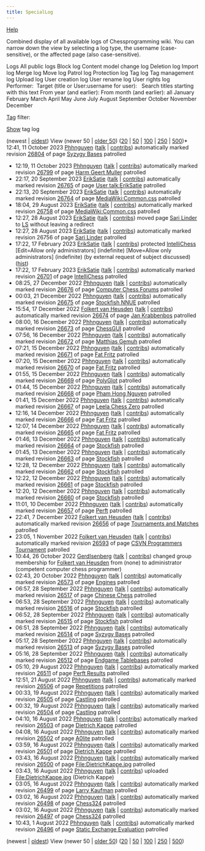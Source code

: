 ```yaml
---
title: SpecialLog
---
```

[Help](/www.mediawiki.org/wiki/Special:MyLanguage/Help:Log)








Combined display of all available logs of Chessprogramming wiki.
You can narrow down the view by selecting a log type, the username (case-sensitive), or the affected page (also case-sensitive).



Logs
All public logs
Block log
Content model change log
Deletion log
Import log
Merge log
Move log
Patrol log
Protection log
Tag log
Tag management log
Upload log
User creation log
User rename log
User rights log
Performer: 
Target (title or User:username for user): 
 Search titles starting with this text
From year (and earlier):  From month (and earlier): all
January
February
March
April
May
June
July
August
September
October
November
December

[Tag](Special:Tags "Special:Tags") filter: 

[Show](index.php?title=Special:Log&hide_tag_log=0 "Special:Log") tag log




(newest | [oldest](index.php?title=Special:Log&dir=prev&type=&user= "Special:Log")) View (newer 50 | [older 50](index.php?title=Special:Log&offset=20220801084304&type=&user= "Special:Log")) ([20](index.php?title=Special:Log&offset=&limit=20&type=&user= "Special:Log") | [50](index.php?title=Special:Log&offset=&limit=50&type=&user= "Special:Log") | [100](index.php?title=Special:Log&offset=&limit=100&type=&user= "Special:Log") | [250](index.php?title=Special:Log&offset=&limit=250&type=&user= "Special:Log") | [500](index.php?title=Special:Log&offset=&limit=500&type=&user= "Special:Log"))* 12:41, 11 October 2023 [Phhnguyen](User:Phhnguyen "User:Phhnguyen") ([talk](User_talk:Phhnguyen "User talk:Phhnguyen") | [contribs](Special:Contributions/Phhnguyen "Special:Contributions/Phhnguyen")) automatically marked revision [26804](index.php?title=Syzygy_Bases&oldid=26804&diff=prev "Syzygy Bases") of page [Syzygy Bases](Syzygy_Bases "Syzygy Bases") patrolled
* 12:19, 11 October 2023 [Phhnguyen](User:Phhnguyen "User:Phhnguyen") ([talk](User_talk:Phhnguyen "User talk:Phhnguyen") | [contribs](Special:Contributions/Phhnguyen "Special:Contributions/Phhnguyen")) automatically marked revision [26799](index.php?title=Harm_Geert_Muller&oldid=26799&diff=prev "Harm Geert Muller") of page [Harm Geert Muller](Harm_Geert_Muller "Harm Geert Muller") patrolled
* 22:17, 20 September 2023 [ErikSatie](User:ErikSatie "User:ErikSatie") ([talk](User_talk:ErikSatie "User talk:ErikSatie") | [contribs](Special:Contributions/ErikSatie "Special:Contributions/ErikSatie")) automatically marked revision [26765](index.php?title=User_talk:ErikSatie&oldid=26765&diff=prev "User talk:ErikSatie") of page [User talk:ErikSatie](User_talk:ErikSatie "User talk:ErikSatie") patrolled
* 22:13, 20 September 2023 [ErikSatie](User:ErikSatie "User:ErikSatie") ([talk](User_talk:ErikSatie "User talk:ErikSatie") | [contribs](Special:Contributions/ErikSatie "Special:Contributions/ErikSatie")) automatically marked revision [26764](index.php?title=MediaWiki:Common.css&oldid=26764&diff=prev "MediaWiki:Common.css") of page [MediaWiki:Common.css](MediaWiki:Common.css "MediaWiki:Common.css") patrolled
* 18:04, 29 August 2023 [ErikSatie](User:ErikSatie "User:ErikSatie") ([talk](User_talk:ErikSatie "User talk:ErikSatie") | [contribs](Special:Contributions/ErikSatie "Special:Contributions/ErikSatie")) automatically marked revision [26758](index.php?title=MediaWiki:Common.css&oldid=26758&diff=prev "MediaWiki:Common.css") of page [MediaWiki:Common.css](MediaWiki:Common.css "MediaWiki:Common.css") patrolled
* 12:27, 28 August 2023 [ErikSatie](User:ErikSatie "User:ErikSatie") ([talk](User_talk:ErikSatie "User talk:ErikSatie") | [contribs](Special:Contributions/ErikSatie "Special:Contributions/ErikSatie")) moved page [Sari Linder](index.php?title=Sari_Linder&redirect=no&action=edit&redlink=1 "Sari Linder (page does not exist)") to [LS](LS "LS") without leaving a redirect
* 12:27, 28 August 2023 [ErikSatie](User:ErikSatie "User:ErikSatie") ([talk](User_talk:ErikSatie "User talk:ErikSatie") | [contribs](Special:Contributions/ErikSatie "Special:Contributions/ErikSatie")) automatically marked revision 26756 of page [Sari Linder](index.php?title=Sari_Linder&action=edit&redlink=1 "Sari Linder (page does not exist)") patrolled
* 17:22, 17 February 2023 [ErikSatie](User:ErikSatie "User:ErikSatie") ([talk](User_talk:ErikSatie "User talk:ErikSatie") | [contribs](Special:Contributions/ErikSatie "Special:Contributions/ErikSatie")) protected [IntelliChess](IntelliChess "IntelliChess") [Edit=Allow only administrators] (indefinite) [Move=Allow only administrators] (indefinite) (by external request of subject discussed) ([hist](index.php?title=IntelliChess&action=history&offset=20230217152220 "IntelliChess"))
* 17:22, 17 February 2023 [ErikSatie](User:ErikSatie "User:ErikSatie") ([talk](User_talk:ErikSatie "User talk:ErikSatie") | [contribs](Special:Contributions/ErikSatie "Special:Contributions/ErikSatie")) automatically marked revision [26701](index.php?title=IntelliChess&oldid=26701&diff=prev "IntelliChess") of page [IntelliChess](IntelliChess "IntelliChess") patrolled
* 08:25, 27 December 2022 [Phhnguyen](User:Phhnguyen "User:Phhnguyen") ([talk](User_talk:Phhnguyen "User talk:Phhnguyen") | [contribs](Special:Contributions/Phhnguyen "Special:Contributions/Phhnguyen")) automatically marked revision [26676](index.php?title=Computer_Chess_Forums&oldid=26676&diff=prev "Computer Chess Forums") of page [Computer Chess Forums](Computer_Chess_Forums "Computer Chess Forums") patrolled
* 00:03, 21 December 2022 [Phhnguyen](User:Phhnguyen "User:Phhnguyen") ([talk](User_talk:Phhnguyen "User talk:Phhnguyen") | [contribs](Special:Contributions/Phhnguyen "Special:Contributions/Phhnguyen")) automatically marked revision [26675](index.php?title=Stockfish_NNUE&oldid=26675&diff=prev "Stockfish NNUE") of page [Stockfish NNUE](Stockfish_NNUE "Stockfish NNUE") patrolled
* 15:54, 17 December 2022 [Folkert van Heusden](User:Folkert_van_Heusden "User:Folkert van Heusden") ([talk](User_talk:Folkert_van_Heusden "User talk:Folkert van Heusden") | [contribs](Special:Contributions/Folkert_van_Heusden "Special:Contributions/Folkert van Heusden")) automatically marked revision [26674](index.php?title=Jan_Krabbenbos&oldid=26674&diff=prev "Jan Krabbenbos") of page [Jan Krabbenbos](Jan_Krabbenbos "Jan Krabbenbos") patrolled
* 08:00, 16 December 2022 [Phhnguyen](User:Phhnguyen "User:Phhnguyen") ([talk](User_talk:Phhnguyen "User talk:Phhnguyen") | [contribs](Special:Contributions/Phhnguyen "Special:Contributions/Phhnguyen")) automatically marked revision [26673](index.php?title=ChessGUI&oldid=26673&diff=prev "ChessGUI") of page [ChessGUI](ChessGUI "ChessGUI") patrolled
* 07:56, 16 December 2022 [Phhnguyen](User:Phhnguyen "User:Phhnguyen") ([talk](User_talk:Phhnguyen "User talk:Phhnguyen") | [contribs](Special:Contributions/Phhnguyen "Special:Contributions/Phhnguyen")) automatically marked revision [26672](index.php?title=Matthias_Gemuh&oldid=26672&diff=prev "Matthias Gemuh") of page [Matthias Gemuh](Matthias_Gemuh "Matthias Gemuh") patrolled
* 07:21, 15 December 2022 [Phhnguyen](User:Phhnguyen "User:Phhnguyen") ([talk](User_talk:Phhnguyen "User talk:Phhnguyen") | [contribs](Special:Contributions/Phhnguyen "Special:Contributions/Phhnguyen")) automatically marked revision [26671](index.php?title=Fat_Fritz&oldid=26671&diff=prev "Fat Fritz") of page [Fat Fritz](Fat_Fritz "Fat Fritz") patrolled
* 07:20, 15 December 2022 [Phhnguyen](User:Phhnguyen "User:Phhnguyen") ([talk](User_talk:Phhnguyen "User talk:Phhnguyen") | [contribs](Special:Contributions/Phhnguyen "Special:Contributions/Phhnguyen")) automatically marked revision [26670](index.php?title=Fat_Fritz&oldid=26670&diff=prev "Fat Fritz") of page [Fat Fritz](Fat_Fritz "Fat Fritz") patrolled
* 01:55, 15 December 2022 [Phhnguyen](User:Phhnguyen "User:Phhnguyen") ([talk](User_talk:Phhnguyen "User talk:Phhnguyen") | [contribs](Special:Contributions/Phhnguyen "Special:Contributions/Phhnguyen")) automatically marked revision [26669](index.php?title=PolyGlot&oldid=26669&diff=prev "PolyGlot") of page [PolyGlot](PolyGlot "PolyGlot") patrolled
* 01:44, 15 December 2022 [Phhnguyen](User:Phhnguyen "User:Phhnguyen") ([talk](User_talk:Phhnguyen "User talk:Phhnguyen") | [contribs](Special:Contributions/Phhnguyen "Special:Contributions/Phhnguyen")) automatically marked revision [26668](index.php?title=Pham_Hong_Nguyen&oldid=26668&diff=prev "Pham Hong Nguyen") of page [Pham Hong Nguyen](Pham_Hong_Nguyen "Pham Hong Nguyen") patrolled
* 01:41, 15 December 2022 [Phhnguyen](User:Phhnguyen "User:Phhnguyen") ([talk](User_talk:Phhnguyen "User talk:Phhnguyen") | [contribs](Special:Contributions/Phhnguyen "Special:Contributions/Phhnguyen")) automatically marked revision [26667](index.php?title=Leela_Chess_Zero&oldid=26667&diff=prev "Leela Chess Zero") of page [Leela Chess Zero](Leela_Chess_Zero "Leela Chess Zero") patrolled
* 12:16, 14 December 2022 [Phhnguyen](User:Phhnguyen "User:Phhnguyen") ([talk](User_talk:Phhnguyen "User talk:Phhnguyen") | [contribs](Special:Contributions/Phhnguyen "Special:Contributions/Phhnguyen")) automatically marked revision [26666](index.php?title=Fat_Fritz&oldid=26666&diff=prev "Fat Fritz") of page [Fat Fritz](Fat_Fritz "Fat Fritz") patrolled
* 12:07, 14 December 2022 [Phhnguyen](User:Phhnguyen "User:Phhnguyen") ([talk](User_talk:Phhnguyen "User talk:Phhnguyen") | [contribs](Special:Contributions/Phhnguyen "Special:Contributions/Phhnguyen")) automatically marked revision [26665](index.php?title=Fat_Fritz&oldid=26665&diff=prev "Fat Fritz") of page [Fat Fritz](Fat_Fritz "Fat Fritz") patrolled
* 01:46, 13 December 2022 [Phhnguyen](User:Phhnguyen "User:Phhnguyen") ([talk](User_talk:Phhnguyen "User talk:Phhnguyen") | [contribs](Special:Contributions/Phhnguyen "Special:Contributions/Phhnguyen")) automatically marked revision [26664](index.php?title=Stockfish&oldid=26664&diff=prev "Stockfish") of page [Stockfish](Stockfish "Stockfish") patrolled
* 01:45, 13 December 2022 [Phhnguyen](User:Phhnguyen "User:Phhnguyen") ([talk](User_talk:Phhnguyen "User talk:Phhnguyen") | [contribs](Special:Contributions/Phhnguyen "Special:Contributions/Phhnguyen")) automatically marked revision [26663](index.php?title=Stockfish&oldid=26663&diff=prev "Stockfish") of page [Stockfish](Stockfish "Stockfish") patrolled
* 12:28, 12 December 2022 [Phhnguyen](User:Phhnguyen "User:Phhnguyen") ([talk](User_talk:Phhnguyen "User talk:Phhnguyen") | [contribs](Special:Contributions/Phhnguyen "Special:Contributions/Phhnguyen")) automatically marked revision [26662](index.php?title=Stockfish&oldid=26662&diff=prev "Stockfish") of page [Stockfish](Stockfish "Stockfish") patrolled
* 12:22, 12 December 2022 [Phhnguyen](User:Phhnguyen "User:Phhnguyen") ([talk](User_talk:Phhnguyen "User talk:Phhnguyen") | [contribs](Special:Contributions/Phhnguyen "Special:Contributions/Phhnguyen")) automatically marked revision [26661](index.php?title=Stockfish&oldid=26661&diff=prev "Stockfish") of page [Stockfish](Stockfish "Stockfish") patrolled
* 12:20, 12 December 2022 [Phhnguyen](User:Phhnguyen "User:Phhnguyen") ([talk](User_talk:Phhnguyen "User talk:Phhnguyen") | [contribs](Special:Contributions/Phhnguyen "Special:Contributions/Phhnguyen")) automatically marked revision [26660](index.php?title=Stockfish&oldid=26660&diff=prev "Stockfish") of page [Stockfish](Stockfish "Stockfish") patrolled
* 11:01, 10 December 2022 [Phhnguyen](User:Phhnguyen "User:Phhnguyen") ([talk](User_talk:Phhnguyen "User talk:Phhnguyen") | [contribs](Special:Contributions/Phhnguyen "Special:Contributions/Phhnguyen")) automatically marked revision [26657](index.php?title=Perft&oldid=26657&diff=prev "Perft") of page [Perft](Perft "Perft") patrolled
* 22:41, 7 December 2022 [Folkert van Heusden](User:Folkert_van_Heusden "User:Folkert van Heusden") ([talk](User_talk:Folkert_van_Heusden "User talk:Folkert van Heusden") | [contribs](Special:Contributions/Folkert_van_Heusden "Special:Contributions/Folkert van Heusden")) automatically marked revision [26656](index.php?title=Tournaments_and_Matches&oldid=26656&diff=prev "Tournaments and Matches") of page [Tournaments and Matches](Tournaments_and_Matches "Tournaments and Matches") patrolled
* 23:05, 1 November 2022 [Folkert van Heusden](User:Folkert_van_Heusden "User:Folkert van Heusden") ([talk](User_talk:Folkert_van_Heusden "User talk:Folkert van Heusden") | [contribs](Special:Contributions/Folkert_van_Heusden "Special:Contributions/Folkert van Heusden")) automatically marked revision [26593](index.php?title=CSVN_Programmers_Tournament&oldid=26593&diff=prev "CSVN Programmers Tournament") of page [CSVN Programmers Tournament](CSVN_Programmers_Tournament "CSVN Programmers Tournament") patrolled
* 10:44, 26 October 2022 [GerdIsenberg](User:GerdIsenberg "User:GerdIsenberg") ([talk](User_talk:GerdIsenberg "User talk:GerdIsenberg") | [contribs](Special:Contributions/GerdIsenberg "Special:Contributions/GerdIsenberg")) changed group membership for [Folkert van Heusden](User:Folkert_van_Heusden "User:Folkert van Heusden") from (none) to administrator (competent computer chess programmer)
* 02:43, 20 October 2022 [Phhnguyen](User:Phhnguyen "User:Phhnguyen") ([talk](User_talk:Phhnguyen "User talk:Phhnguyen") | [contribs](Special:Contributions/Phhnguyen "Special:Contributions/Phhnguyen")) automatically marked revision [26573](index.php?title=Engines&oldid=26573&diff=prev "Engines") of page [Engines](Engines "Engines") patrolled
* 06:57, 28 September 2022 [Phhnguyen](User:Phhnguyen "User:Phhnguyen") ([talk](User_talk:Phhnguyen "User talk:Phhnguyen") | [contribs](Special:Contributions/Phhnguyen "Special:Contributions/Phhnguyen")) automatically marked revision [26517](index.php?title=Chinese_Chess&oldid=26517&diff=prev "Chinese Chess") of page [Chinese Chess](Chinese_Chess "Chinese Chess") patrolled
* 06:53, 28 September 2022 [Phhnguyen](User:Phhnguyen "User:Phhnguyen") ([talk](User_talk:Phhnguyen "User talk:Phhnguyen") | [contribs](Special:Contributions/Phhnguyen "Special:Contributions/Phhnguyen")) automatically marked revision [26516](index.php?title=Stockfish&oldid=26516&diff=prev "Stockfish") of page [Stockfish](Stockfish "Stockfish") patrolled
* 06:52, 28 September 2022 [Phhnguyen](User:Phhnguyen "User:Phhnguyen") ([talk](User_talk:Phhnguyen "User talk:Phhnguyen") | [contribs](Special:Contributions/Phhnguyen "Special:Contributions/Phhnguyen")) automatically marked revision [26515](index.php?title=Stockfish&oldid=26515&diff=prev "Stockfish") of page [Stockfish](Stockfish "Stockfish") patrolled
* 06:51, 28 September 2022 [Phhnguyen](User:Phhnguyen "User:Phhnguyen") ([talk](User_talk:Phhnguyen "User talk:Phhnguyen") | [contribs](Special:Contributions/Phhnguyen "Special:Contributions/Phhnguyen")) automatically marked revision [26514](index.php?title=Syzygy_Bases&oldid=26514&diff=prev "Syzygy Bases") of page [Syzygy Bases](Syzygy_Bases "Syzygy Bases") patrolled
* 05:17, 28 September 2022 [Phhnguyen](User:Phhnguyen "User:Phhnguyen") ([talk](User_talk:Phhnguyen "User talk:Phhnguyen") | [contribs](Special:Contributions/Phhnguyen "Special:Contributions/Phhnguyen")) automatically marked revision [26513](index.php?title=Syzygy_Bases&oldid=26513&diff=prev "Syzygy Bases") of page [Syzygy Bases](Syzygy_Bases "Syzygy Bases") patrolled
* 05:16, 28 September 2022 [Phhnguyen](User:Phhnguyen "User:Phhnguyen") ([talk](User_talk:Phhnguyen "User talk:Phhnguyen") | [contribs](Special:Contributions/Phhnguyen "Special:Contributions/Phhnguyen")) automatically marked revision [26512](index.php?title=Endgame_Tablebases&oldid=26512&diff=prev "Endgame Tablebases") of page [Endgame Tablebases](Endgame_Tablebases "Endgame Tablebases") patrolled
* 05:10, 29 August 2022 [Phhnguyen](User:Phhnguyen "User:Phhnguyen") ([talk](User_talk:Phhnguyen "User talk:Phhnguyen") | [contribs](Special:Contributions/Phhnguyen "Special:Contributions/Phhnguyen")) automatically marked revision [26511](index.php?title=Perft_Results&oldid=26511&diff=prev "Perft Results") of page [Perft Results](Perft_Results "Perft Results") patrolled
* 12:51, 21 August 2022 [Phhnguyen](User:Phhnguyen "User:Phhnguyen") ([talk](User_talk:Phhnguyen "User talk:Phhnguyen") | [contribs](Special:Contributions/Phhnguyen "Special:Contributions/Phhnguyen")) automatically marked revision [26506](index.php?title=Repetitions&oldid=26506&diff=prev "Repetitions") of page [Repetitions](Repetitions "Repetitions") patrolled
* 00:33, 19 August 2022 [Phhnguyen](User:Phhnguyen "User:Phhnguyen") ([talk](User_talk:Phhnguyen "User talk:Phhnguyen") | [contribs](Special:Contributions/Phhnguyen "Special:Contributions/Phhnguyen")) automatically marked revision [26505](index.php?title=Castling&oldid=26505&diff=prev "Castling") of page [Castling](Castling "Castling") patrolled
* 00:32, 19 August 2022 [Phhnguyen](User:Phhnguyen "User:Phhnguyen") ([talk](User_talk:Phhnguyen "User talk:Phhnguyen") | [contribs](Special:Contributions/Phhnguyen "Special:Contributions/Phhnguyen")) automatically marked revision [26504](index.php?title=Castling&oldid=26504&diff=prev "Castling") of page [Castling](Castling "Castling") patrolled
* 04:10, 16 August 2022 [Phhnguyen](User:Phhnguyen "User:Phhnguyen") ([talk](User_talk:Phhnguyen "User talk:Phhnguyen") | [contribs](Special:Contributions/Phhnguyen "Special:Contributions/Phhnguyen")) automatically marked revision [26503](index.php?title=Dietrich_Kappe&oldid=26503&diff=prev "Dietrich Kappe") of page [Dietrich Kappe](Dietrich_Kappe "Dietrich Kappe") patrolled
* 04:08, 16 August 2022 [Phhnguyen](User:Phhnguyen "User:Phhnguyen") ([talk](User_talk:Phhnguyen "User talk:Phhnguyen") | [contribs](Special:Contributions/Phhnguyen "Special:Contributions/Phhnguyen")) automatically marked revision [26502](index.php?title=A0lite&oldid=26502&diff=prev "A0lite") of page [A0lite](A0lite "A0lite") patrolled
* 03:59, 16 August 2022 [Phhnguyen](User:Phhnguyen "User:Phhnguyen") ([talk](User_talk:Phhnguyen "User talk:Phhnguyen") | [contribs](Special:Contributions/Phhnguyen "Special:Contributions/Phhnguyen")) automatically marked revision [26501](index.php?title=Dietrich_Kappe&oldid=26501&diff=prev "Dietrich Kappe") of page [Dietrich Kappe](Dietrich_Kappe "Dietrich Kappe") patrolled
* 03:43, 16 August 2022 [Phhnguyen](User:Phhnguyen "User:Phhnguyen") ([talk](User_talk:Phhnguyen "User talk:Phhnguyen") | [contribs](Special:Contributions/Phhnguyen "Special:Contributions/Phhnguyen")) automatically marked revision [26500](index.php?title=File:DietrichKappe.jpg&oldid=26500&diff=prev "File:DietrichKappe.jpg") of page [File:DietrichKappe.jpg](File:DietrichKappe.jpg "File:DietrichKappe.jpg") patrolled
* 03:43, 16 August 2022 [Phhnguyen](User:Phhnguyen "User:Phhnguyen") ([talk](User_talk:Phhnguyen "User talk:Phhnguyen") | [contribs](Special:Contributions/Phhnguyen "Special:Contributions/Phhnguyen")) uploaded [File:DietrichKappe.jpg](File:DietrichKappe.jpg "File:DietrichKappe.jpg") (Dietrich Kappe)
* 03:05, 16 August 2022 [Phhnguyen](User:Phhnguyen "User:Phhnguyen") ([talk](User_talk:Phhnguyen "User talk:Phhnguyen") | [contribs](Special:Contributions/Phhnguyen "Special:Contributions/Phhnguyen")) automatically marked revision [26499](index.php?title=Larry_Kaufman&oldid=26499&diff=prev "Larry Kaufman") of page [Larry Kaufman](Larry_Kaufman "Larry Kaufman") patrolled
* 03:02, 16 August 2022 [Phhnguyen](User:Phhnguyen "User:Phhnguyen") ([talk](User_talk:Phhnguyen "User talk:Phhnguyen") | [contribs](Special:Contributions/Phhnguyen "Special:Contributions/Phhnguyen")) automatically marked revision [26498](index.php?title=Chess324&oldid=26498&diff=prev "Chess324") of page [Chess324](Chess324 "Chess324") patrolled
* 03:02, 16 August 2022 [Phhnguyen](User:Phhnguyen "User:Phhnguyen") ([talk](User_talk:Phhnguyen "User talk:Phhnguyen") | [contribs](Special:Contributions/Phhnguyen "Special:Contributions/Phhnguyen")) automatically marked revision [26497](index.php?title=Chess324&oldid=26497&diff=prev "Chess324") of page [Chess324](Chess324 "Chess324") patrolled
* 10:43, 1 August 2022 [Phhnguyen](User:Phhnguyen "User:Phhnguyen") ([talk](User_talk:Phhnguyen "User talk:Phhnguyen") | [contribs](Special:Contributions/Phhnguyen "Special:Contributions/Phhnguyen")) automatically marked revision [26496](index.php?title=Static_Exchange_Evaluation&oldid=26496&diff=prev "Static Exchange Evaluation") of page [Static Exchange Evaluation](Static_Exchange_Evaluation "Static Exchange Evaluation") patrolled


(newest | [oldest](index.php?title=Special:Log&dir=prev&type=&user= "Special:Log")) View (newer 50 | [older 50](index.php?title=Special:Log&offset=20220801084304&type=&user= "Special:Log")) ([20](index.php?title=Special:Log&offset=&limit=20&type=&user= "Special:Log") | [50](index.php?title=Special:Log&offset=&limit=50&type=&user= "Special:Log") | [100](index.php?title=Special:Log&offset=&limit=100&type=&user= "Special:Log") | [250](index.php?title=Special:Log&offset=&limit=250&type=&user= "Special:Log") | [500](index.php?title=Special:Log&offset=&limit=500&type=&user= "Special:Log")) 
